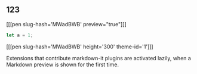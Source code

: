 ## 123

[[[pen slug-hash='MWadBWB' preview="true"]]]

```javascript
let a = 1;
```

  [[[pen slug-hash='MWadBWB' height='300' theme-id='1']]]

Extensions that contribute markdown-it plugins are activated lazily, when a Markdown preview is shown for the first time.